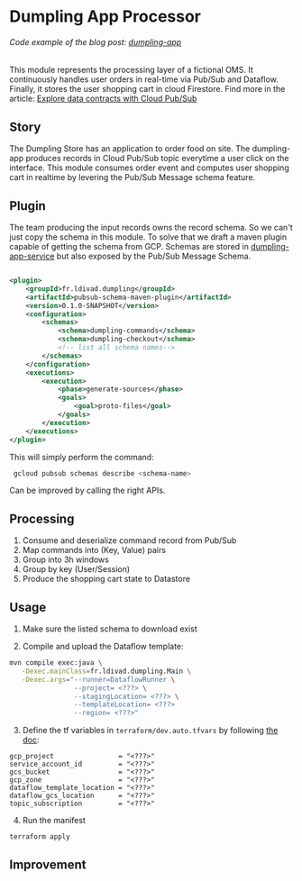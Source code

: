 # Dumpling App Processor

###### Code example of the blog post: [dumpling-app](../)

This module represents the processing layer of a fictional OMS. It continuously handles user orders
in real-time via Pub/Sub and Dataflow. Finally, it stores the user shopping cart in cloud Firestore.
Find more in the
article: [Explore data contracts with Cloud Pub/Sub](https://blog.loicmdivad.com/posts/2020/04/explore-data-contracts-with-cloud-pub-sub)

## Story

The Dumpling Store has an application to order food on site. The dumpling-app produces records in
Cloud Pub/Sub topic everytime a user click on the interface. This module consumes order event and
computes user shopping cart in realtime by levering the Pub/Sub Message schema feature.

## Plugin

The team producing the input records owns the record schema. So we can't just copy the schema in
this module. To solve that we draft a maven plugin capable of getting the schema from GCP. Schemas
are stored in [dumpling-app-service](../dumpling-app-service/) but also exposed by the Pub/Sub
Message Schema.

```xml

<plugin>
    <groupId>fr.ldivad.dumpling</groupId>
    <artifactId>pubsub-schema-maven-plugin</artifactId>
    <version>0.1.0-SNAPSHOT</version>
    <configuration>
        <schemas>
            <schema>dumpling-commands</schema>
            <schema>dumpling-checkout</schema>
            <!-- list all schema names-->
        </schemas>
    </configuration>
    <executions>
        <execution>
            <phase>generate-sources</phase>
            <goals>
                <goal>proto-files</goal>
            </goals>
        </execution>
    </executions>
</plugin>
```

This will simply perform the command:
```bash
 gcloud pubsub schemas describe <schema-name>
```

Can be improved by calling the right APIs.

## Processing

1. Consume and deserialize command record from Pub/Sub
2. Map commands into (Key, Value) pairs
3. Group into 3h windows
4. Group by key (User/Session)
5. Produce the shopping cart state to Datastore

## Usage

1. Make sure the listed schema to download exist

2. Compile and upload the Dataflow template:
```bash
mvn compile exec:java \
   -Dexec.mainClass=fr.ldivad.dumpling.Main \
   -Dexec.args="--runner=DataflowRunner \
                --project= <???> \
                --stagingLocation= <???> \
                --templateLocation= <???>
                --region= <???>"
```

3. Define the tf variables in `terraform/dev.auto.tfvars` by following [the doc](terraform/README.md):
```hcl
gcp_project                = "<???>"
service_account_id         = "<???>"
gcs_bucket                 = "<???>"
gcp_zone                   = "<???>"
dataflow_template_location = "<???>"
dataflow_gcs_location      = "<???>"
topic_subscription         = "<???>"
```

4. Run the manifest
```bash
terraform apply
```

## Improvement

